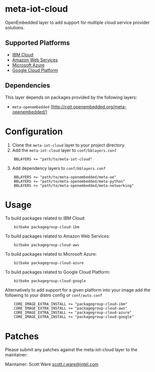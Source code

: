 meta-iot-cloud
==============
OpenEmbedded layer to add support for multiple cloud service provider solutions.

## Supported Platforms
* [IBM Cloud](https://www.ibm.com/cloud/)
* [Amazon Web Services](https://aws.amazon.com/)
* [Microsoft Azure](https://azure.microsoft.com/)
* [Google Cloud Platform](https://cloud.google.com/)

## Dependencies
This layer depends on packages provided by the following layers:
* `meta-openembedded` [http://cgit.openembedded.org/meta-openembedded/]

Configuration
=============
1. Clone the `meta-iot-cloud` layer to your project directory.
2. Add the `meta-iot-cloud` layer to `conf/bblayers.conf`
```bitbake
	BBLAYERS += "path/to/meta-iot-cloud"
```
3. Add dependency layers to `conf/bblayers.conf`
```bitbake
	BBLAYERS += "path/to/meta-openembedded/meta-oe"
	BBLAYERS += "path/to/meta-openembedded/meta-python"
	BBLAYERS += "path/to/meta-openembedded/meta-networking"
```

Usage
=====
To build packages related to IBM Cloud:
```shell
	bitbake packagegroup-cloud-ibm
```
	
To build packages related to Amazon Web Services:
```shell
	bitbake packagegroup-cloud-aws
```

To build packages related to Microsoft Azure:
```shell
	bitbake packagegroup-cloud-azure
```

To build packages related to Google Cloud Platform:
```shell
	bitbake packagegroup-cloud-google
```

Alternatively to add support for a given platform into your image add the following to your distro config or `conf/auto.conf`

```bitbake
    CORE_IMAGE_EXTRA_INSTALL += "packagegroup-cloud-ibm"
    CORE_IMAGE_EXTRA_INSTALL += "packagegroup-cloud-aws"
    CORE_IMAGE_EXTRA_INSTALL += "packagegroup-cloud-azure"
    CORE_IMAGE_EXTRA_INSTALL += "packagegroup-cloud-google"
```

Patches
=======

Please submit any patches against the meta-iot-cloud layer to the
maintainer:

Maintainer: Scott Ware <scott.r.ware@intel.com>


